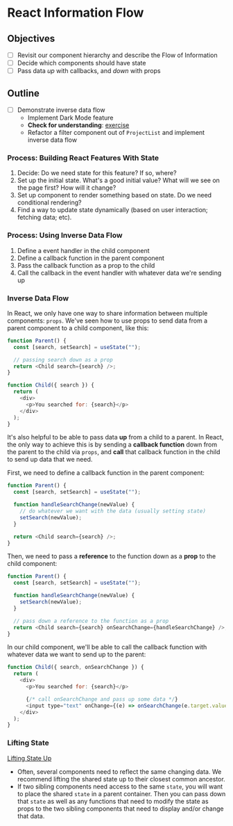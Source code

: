 # React Information Flow

## Objectives

- [ ] Revisit our component hierarchy and describe the Flow of Information
- [ ] Decide which components should have state
- [ ] Pass data _up_ with callbacks, and _down_ with props

## Outline

- [ ] Demonstrate inverse data flow
  - Implement Dark Mode feature
  - **Check for understanding**: [exercise](https://codesandbox.io/s/inverse-data-flow-exercise-039fu?file=/src/App.js)
  - Refactor a filter component out of `ProjectList` and implement inverse data flow

### Process: Building React Features With State

1. Decide: Do we need state for this feature? If so, where?
2. Set up the initial state. What's a good initial value? What will we see on
   the page first? How will it change?
3. Set up component to render something based on state. Do we need conditional
   rendering?
4. Find a way to update state dynamically (based on user interaction; fetching data; etc).

### Process: Using Inverse Data Flow

1. Define a event handler in the child component
2. Define a callback function in the parent component
3. Pass the callback function as a prop to the child
4. Call the callback in the event handler with whatever data we're sending up

### Inverse Data Flow

In React, we only have one way to share information between multiple components:
`props`. We've seen how to use props to send data from a parent component to a child component, like this:

```js
function Parent() {
  const [search, setSearch] = useState("");

  // passing search down as a prop
  return <Child search={search} />;
}

function Child({ search }) {
  return (
    <div>
      <p>You searched for: {search}</p>
    </div>
  );
}
```

It's also helpful to be able to pass data **up** from a child to a parent. In
React, the only way to achieve this is by sending a **callback function** down
from the parent to the child via `props`, and **call** that callback function in
the child to send up data that we need.

First, we need to define a callback function in the parent component:

```js
function Parent() {
  const [search, setSearch] = useState("");

  function handleSearchChange(newValue) {
    // do whatever we want with the data (usually setting state)
    setSearch(newValue);
  }

  return <Child search={search} />;
}
```

Then, we need to pass a **reference** to the function down as a **prop** to the
child component:

```js
function Parent() {
  const [search, setSearch] = useState("");

  function handleSearchChange(newValue) {
    setSearch(newValue);
  }

  // pass down a reference to the function as a prop
  return <Child search={search} onSearchChange={handleSearchChange} />;
}
```

In our child component, we'll be able to call the callback function with
whatever data we want to send up to the parent:

```js
function Child({ search, onSearchChange }) {
  return (
    <div>
      <p>You searched for: {search}</p>

      {/* call onSearchChange and pass up some data */}
      <input type="text" onChange={(e) => onSearchChange(e.target.value)} />
    </div>
  );
}
```

### Lifting State

[Lifting State Up](https://reactjs.org/docs/lifting-state-up.html)

- Often, several components need to reflect the same changing data. We recommend
  lifting the shared state up to their closest common ancestor.
- If two sibling components need access to the same `state`, you will want to
  place the shared `state` in a parent container. Then you can pass down that
  `state` as well as any functions that need to modify the state as props to the
  two sibling components that need to display and/or change that data.